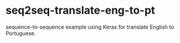 # seq2seq-translate-eng-to-pt
sequence-to-sequence example using Keras for translate English to Portuguese.
